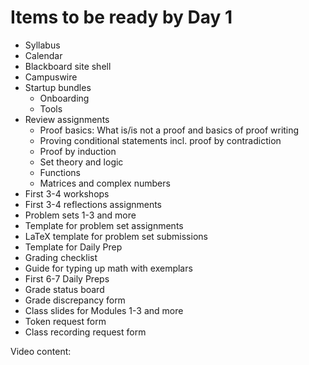 # Items to be ready by Day 1

- Syllabus
- Calendar
- Blackboard site shell
- Campuswire 
- Startup bundles 
	- Onboarding
	- Tools 
- Review assignments
	- Proof basics: What is/is not a proof and basics of proof writing 
	- Proving conditional statements incl. proof by contradiction
	- Proof by induction
	- Set theory and logic 
	- Functions
	- Matrices and complex numbers
- First 3-4 workshops
- First 3-4 reflections assignments 
- Problem sets 1-3 and more
- Template for problem set assignments
- LaTeX template for problem set submissions
- Template for Daily Prep 
- Grading checklist 
- Guide for typing up math with exemplars
- First 6-7 Daily Preps  
- Grade status board
- Grade discrepancy form
- Class slides for Modules 1-3 and more 
- Token request form
- Class recording request form 

Video content: 


<!--stackedit_data:
eyJoaXN0b3J5IjpbLTIwOTUxMjY4MTFdfQ==
-->